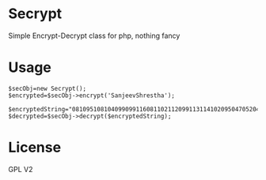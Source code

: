 Secrypt
=======

Simple Encrypt-Decrypt class for php, nothing fancy

Usage
===

	$secObj=new Secrypt();
	$encrypted=$secObj->encrypt('SanjeevShrestha');
	
	$encryptedString="081095108104099099116081102112099113114102095047052048053095050095055.90";
	$decrypted=$secObj->decrypt($encryptedString);
	
License
===
GPL V2